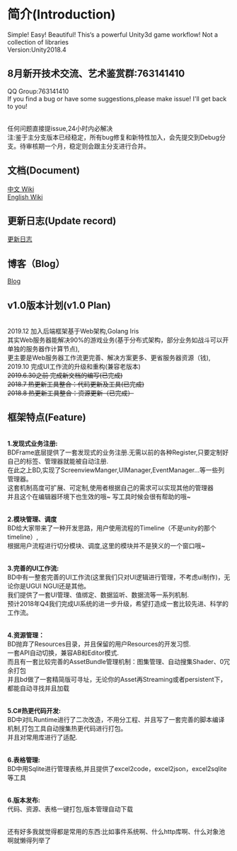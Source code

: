 # 简介(Introduction)
Simple! Easy! Beautiful!  This‘s a powerful Unity3d game workflow! Not a collection of libraries
<br>Version:Unity2018.4
## 8月新开技术交流、艺术鉴赏群:763141410
QQ Group:763141410
<br>If you find a bug or have some suggestions,please make issue! I'll get back to you!

<br>任何问题直接提issue,24小时内必解决
<br>注:鉴于主分支版本已经稳定，所有bug修复和新特性加入，会先提交到Debug分支。待审核期一个月，稳定则会跟主分支进行合并。
## 文档(Document)
 [中文 Wiki](https://www.yuque.com/naipaopao/eg6gik)
 <br>[English Wiki](http://www.nekosang.com)
## 更新日志(Update record)
[  更新日志 ](https://github.com/yimengfan/BDFramework.Core/wiki/V0.01-%E6%9B%B4%E6%96%B0%E6%97%A5%E5%BF%97)
## 博客（Blog）
[ Blog ](https://github.com/yimengfan/BDFramework.Core/wiki/Blog)
## v1.0版本计划(v1.0 Plan)
<br> 2019.12 加入后端框架基于Web架构,Golang Iris
<br>      其实Web服务器能解决90%的游戏业务(基于分布式架构，部分业务如战斗可以开单独的服务器作计算节点),
<br> 更主要是Web服务器工作流更完善、解决方案更多、更省服务器资源（钱),
<br> 2019.10 完成UI工作流的升级和重构(兼容老版本)
<br> ~~2019.6.30之前 完成新文档的编写(已完成)
<br> 2018.7 热更新工具整合：代码更新及工具(已完成)
<br> 2018.8 热更新工具整合：资源更新（已完成）~~
## 框架特点(Feature)
   <br>**1.发现式业务注册:**
   <br>BDFrame底层提供了一套发现式的业务注册.无需以前的各种Register,只要定制好自己的标签、管理器就能被自动注册.
   <br>在此之上BD,实现了ScreenviewManger,UIManager,EventManager...等一些列管理器。
   <br>这套机制高度可扩展、可定制,使用者根据自己的需求可以实现其他的管理器
   <br>并且这个在编辑器环境下也生效的哦~ 写工具时候会很有帮助的哦~
   
   <br>**2.模块管理、调度**
   <br>BD给大家带来了一种开发思路，用户使用流程的Timeline（不是unity的那个timeline）,
   <br>根据用户流程进行切分模块、调度,这里的模块并不是狭义的一个窗口哦~
   
   <br>**3.完善的UI工作流:**
   <br>BD中有一整套完善的UI工作流(这里我们只对UI逻辑进行管理，不考虑ui制作)，无论你是UGUI NGUI还是其他。
   <br>我们提供了一套UI管理、值绑定、数据监听、数据流等一系列机制.
   <br>预计2018年Q4我们完成UI系统的进一步升级，希望打造成一套比较先进、科学的工作流。
   
   <br>**4.资源管理：**
   <br>BD抛弃了Resources目录，并且保留的用户Resources的开发习惯.
   <br> 一套API自动切换，兼容AB和Editor模式.
   <br>而且有一套比较完善的AssetBundle管理机制：图集管理、自动搜集Shader、0冗余打包
   <br>并且bd做了一套精简版可寻址，无论你的Asset再Streaming或者persistent下，都能自动寻找并且加载
   
   <br>**5.C#热更代码开发:**
   <br>BD中对ILRuntime进行了二次改造，不用分工程、并且写了一套完善的脚本编译机制,打包工具自动搜集热更代码进行打包。
   <br>并且对常用库进行了适配.
   
   <br>**6.表格管理:** 
   <br>BD中用Sqlite进行管理表格,并且提供了excel2code，excel2json，excel2sqlite等工具
   
   <br>**6.版本发布:**
   <br>代码、资源、表格一键打包,版本管理自动下载

   <br>还有好多我就觉得都是常用的东西:比如事件系统啊、什么http库啊、什么对象池啊就懒得列举了

